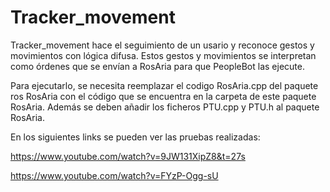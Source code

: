 # Tracker_movement

Tracker_movement hace el seguimiento de un usario y reconoce gestos y movimientos
con lógica difusa. Estos gestos y movimientos se interpretan como órdenes que se
envían a RosAria para que PeopleBot las ejecute.

Para ejecutarlo, se necesita reemplazar el codigo RosAria.cpp del paquete ros RosAria
con el código que se encuentra en la carpeta de este paquete RosAria. Además se deben
añadir los ficheros PTU.cpp y PTU.h al paquete RosAria.

En los siguientes links se pueden ver las pruebas realizadas:

https://www.youtube.com/watch?v=9JW131XipZ8&t=27s

https://www.youtube.com/watch?v=FYzP-Ogg-sU
